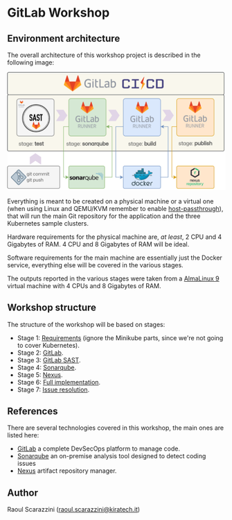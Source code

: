 # GitLab Workshop

## Environment architecture

The overall architecture of this workshop project is described in the following
image:

![GitLab Workshop Architecture](images/GitLab-Pipeline.drawio.png)

Everything is meant to be created on a physical machine or a virtual one (when
using Linux and QEMU/KVM remember to enable [host-passthrough](https://qemu-project.gitlab.io/qemu/system/qemu-cpu-models.html#libvirt-guest-xml)),
that will run the main Git repository for the application and the three
Kubernetes sample clusters.

Hardware requirements for the physical machine are, *at least*, 2 CPU and 4
Gigabytes of RAM. 4 CPU and 8 Gigabytes of RAM will be ideal.

Software requirements for the main machine are essentially just the Docker
service, everything else will be covered in the various stages.

The outputs reported in the various stages were taken from a [AlmaLinux 9](https://repo.almalinux.org/almalinux/9/cloud/x86_64/images/AlmaLinux-9-GenericCloud-latest.x86_64.qcow2)
virtual machine with 4 CPUs and 8 Gigabytes of RAM.

## Workshop structure

The structure of the workshop will be based on stages:

- Stage 1: [Requirements](../../Building-Castles/DevSecOps-Pipeline-Requirements.md)
  (ignore the Minikube parts, since we're not going to cover Kubernetes).
- Stage 2: [GitLab](../../Building-Castles/DevSecOps-Pipeline-GitLab.md).
- Stage 3: [GitLab SAST](../../Building-Castles/DevSecOps-Pipeline-GitLab-SAST.md).
- Stage 4: [Sonarqube](../../Building-Castles/DevSecOps-Pipeline-SonarQube.md).
- Stage 5: [Nexus](../../Building-Castles/DevSecOps-Pipeline-Nexus.md).
- Stage 6: [Full implementation](../../Building-Castles/DevSecOps-Pipeline-Full-Implementation.md).
- Stage 7: [Issue resolution](Stage-7-Issue-Resolution.md).

## References

There are several technologies covered in this workshop, the main ones are
listed here:

- [GitLab](https://gitlab.com/) a complete DevSecOps platform to manage code.
- [Sonarqube](https://www.sonarsource.com/products/sonarqube) an on-premise
  analysis tool designed to detect coding issues
- [Nexus](https://www.sonatype.com/products/sonatype-nexus-repository) artifact
  repository manager.

## Author

Raoul Scarazzini ([raoul.scarazzini@kiratech.it](mailto:raoul.scarazzini@kiratech.it))
